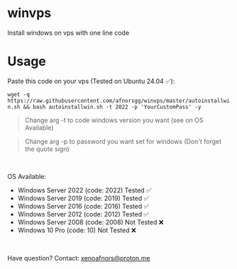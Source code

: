 # winvps
Install windows on vps with one line code

# Usage
Paste this code on your vps (Tested on Ubuntu 24.04 ✅):

`wget -q https://raw.githubusercontent.com/afnorsgg/winvps/master/autoinstallwin.sh && bash autoinstallwin.sh -t 2022 -p 'YourCustomPass' -y`

> Change arg -t to code windows version you want (see on OS Available)

> Change arg -p to password you want set for windows (Don't forget the quote sign)

<br>

OS Available:
* Windows Server 2022 (code: 2022) Tested ✅
* Windows Server 2019 (code: 2019) Tested ✅
* Windows Server 2016 (code: 2016) Tested ✅
* Windows Server 2012 (code: 2012) Tested ✅
* Windows Server 2008 (code: 2008) Not Tested ❌
* Windows 10 Pro (code: 10) Not Tested ❌

<br>

Have question?
Contact: xenoafnors@proton.me
